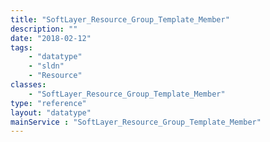 ```yaml
---
title: "SoftLayer_Resource_Group_Template_Member"
description: ""
date: "2018-02-12"
tags:
    - "datatype"
    - "sldn"
    - "Resource"
classes:
    - "SoftLayer_Resource_Group_Template_Member"
type: "reference"
layout: "datatype"
mainService : "SoftLayer_Resource_Group_Template_Member"
---
```

